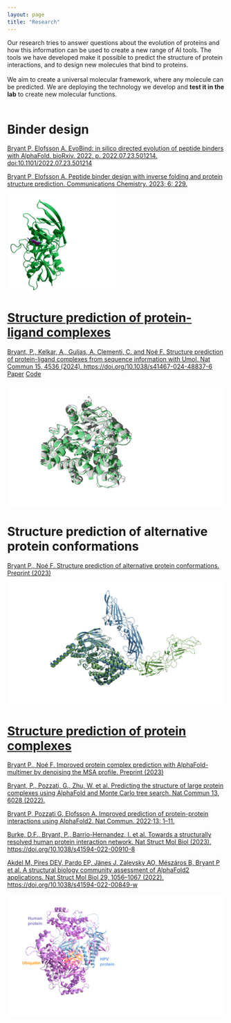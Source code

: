 ```yaml
---
layout: page
title: "Research"
---
```



Our research tries to answer questions about the evolution of proteins and how this information can be used to create a new range of AI tools.
The tools we have developed make it possible to predict the structure of protein interactions, and to design new molecules that bind to proteins.
<br>
<br>
We aim to create a universal molecular framework, where any molecule can be predicted.
We are deploying the technology we develop and **test it in the lab** to create new molecular functions.
<br>
<br>


# Binder design

<a href="https://www.biorxiv.org/content/10.1101/2022.07.23.501214v1.full.pdf"> Bryant P, Elofsson A. EvoBind: in silico directed evolution of peptide binders with AlphaFold. bioRxiv. 2022. p. 2022.07.23.501214. doi:10.1101/2022.07.23.501214

<a href="https://www.nature.com/articles/s42004-023-01029-7"> Bryant P, Elofsson A. Peptide binder design with inverse folding and protein structure prediction. Communications Chemistry. 2023; 6: 229.

<img src="./assets/binder_design.jpeg" width="50%" height="50%"  />

<br>

# Structure prediction of protein-ligand complexes

Bryant, P., Kelkar, A., Guljas, A. Clementi, C. and Noé F. Structure prediction of protein-ligand complexes from sequence information with Umol. Nat Commun 15, 4536 (2024). https://doi.org/10.1038/s41467-024-48837-6
[Paper](https://www.nature.com/articles/s41467-024-48837-6)
[Code](https://github.com/patrickbryant1/Umol)

<img src="./assets/protein_ligand.png"   />

<br>

# Structure prediction of alternative protein conformations

<a href="https://www.biorxiv.org/content/10.1101/2023.09.25.559256v1"> Bryant P., Noé F. Structure prediction of alternative protein conformations. Preprint (2023)

<img src="./assets/alt_confs.png"  />

<br>

# Structure prediction of protein complexes

<a href="https://www.biorxiv.org/content/10.1101/2023.07.04.547638v1"> Bryant P., Noé F. Improved protein complex prediction with AlphaFold-multimer by denoising the MSA profile. Preprint (2023)

<a href="https://www.nature.com/articles/s41467-022-33729-4"> Bryant, P., Pozzati, G., Zhu, W. et al. Predicting the structure of large protein complexes using AlphaFold and Monte Carlo tree search. Nat Commun 13, 6028 (2022).

<a href="https://www.nature.com/articles/s41467-022-28865-w"> Bryant P, Pozzati G, Elofsson A. Improved prediction of protein-protein interactions using AlphaFold2. Nat Commun. 2022;13: 1–11.

<a href="https://www.nature.com/articles/s41594-022-00910-8 "> Burke, D.F., Bryant, P., Barrio-Hernandez, I. et al. Towards a structurally resolved human protein interaction network. Nat Struct Mol Biol (2023). https://doi.org/10.1038/s41594-022-00910-8

<a href="https://www.nature.com/articles/s41594-022-00849-w"> Akdel M, Pires DEV, Pardo EP, Jänes J, Zalevsky AO, Mészáros B, Bryant P et al. A structural biology community assessment of AlphaFold2 applications. Nat Struct Mol Biol 29, 1056–1067 (2022). https://doi.org/10.1038/s41594-022-00849-w


<img src="./assets/complexes.svg"  />
<br>
